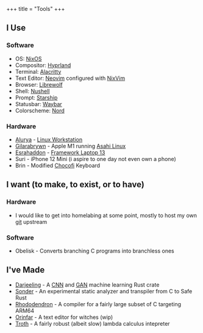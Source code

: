+++
title = "Tools"
+++

## I Use

### Software

- OS: [NixOS](https://nixos.org)
- Compositor: [Hyprland](https://hyprland.org)
- Terminal: [Alacritty](https://alacritty.org)
- Text Editor: [Neovim](https://neovim.io) configured with [NixVim](https://github.com/nix-community/nixvim)
- Browser: [Librewolf](https://librewolf.net)
- Shell: [Nushell](https://nushell.sh)
- Prompt: [Starship](https://starship.rs)
- Statusbar: [Waybar](https://github.com/Alexays/Waybar)
- Colorscheme: [Nord](https://nordtheme.com)

### Hardware

- [Alurya](https://github.com/azaleacolburn/flake/tree/main/hosts/alurya/default.nix) - [Linux Workstation](https://youtu.be/bq9O99TgFv4)
- [Gilarabrywn](https://github.com/azaleacolburn/flake/tree/main/hosts/gilarabrywn/default.nix) - Apple M1 running [Asahi Linux](https://asahilinux.org)
- [Esrahaddon](https://github.com/azaleacolburn/flake/tree/main/hosts/esrahaddon/default.nix) - [Framework Laptop 13](https://frame.work/laptop13)
- Suri - iPhone 12 Mini (i aspire to one day not even own a phone)
- Brin - Modified [Chocofi](https://github.com/pashutk/chocofi) Keyboard

## I want (to make, to exist, or to have)

### Hardware
- I would like to get into homelabing at some point, mostly to host my own [git](https://git-scm.com/) upstream

### Software
- Obelisk - Converts branching C programs into branchless ones

## I've Made

- [Darjeeling](https://github.com/azaleacolburn/darjeeling) - A [CNN](https://introml.mit.edu/notes/neural_networks.html) and [GAN](https://en.wikipedia.org/wiki/Generative_adversarial_network) machine learning Rust crate
- [Sonder](https://github.com/azaleacolburn/sonder) - An experimental static analyzer and transpiler from C to Safe Rust
- [Rhododendron](https://github.com/azaleacolburn/rhododendron) - A compiler for a fairly large subset of C targeting ARM64
- [Orinfar](https://github.com/azaleacolburn/orinfar) - A text editor for witches (wip)
- [Troth](https://github.com/azaleacolburn/troth) - A fairly robust (albeit slow) lambda calculus intepreter

